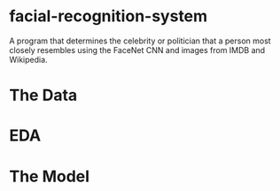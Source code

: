 # facial-recognition-system

A program that determines the celebrity or politician that a person most closely resembles using the FaceNet CNN and images from IMDB and Wikipedia.

# The Data

# EDA

# The Model

